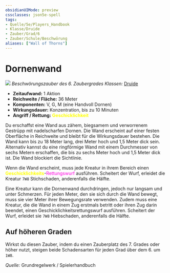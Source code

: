 ```yaml
---
obsidianUIMode: preview
cssclasses: json5e-spell
tags:
- Quelle/5e/Players_Handbook
- Klasse/Druide
- Zauber/Grad/6
- Zauber/Schule/Beschwörung
aliases: ["Wall of Thorns"]
---
```

# Dornenwand
![](../../../99%20-%20Setup/Files/Bildersammlung/Symbolik/Beschwörungszauber.webp#token)
*Beschwörungszauber des 6. Zaubergrades*
*Klassen:* [Druide](../Klassen/Druide.md)

- **Zeitaufwand:** 1 Aktion
- **Reichweite / Fläche:** 36 Meter
- **Komponenten:** V, G, M (eine Handvoll Dornen)
- **Wirkungsdauer:** Konzentration, bis zu 10 Minuten
- **Angriff / Rettung:** <font color="yellow">**Geschicklichkeit**</font>

Du erschaffst eine Wand aus zähem, biegsamem und verworrenem Gestrüpp mit nadelscharfen Dornen. Die Wand erscheint auf einer festen Oberfläche in Reichweite und bleibt für die Wirkungsdauer bestehen. Die Wand kann bis zu 18 Meter lang, drei Meter hoch und 1,5 Meter dick sein. Alternativ kannst du eine ringförmige Wand mit einem Durchmesser von sechs Metern erschaffen, die bis zu sechs Meter hoch und 1,5 Meter dick ist. Die Wand blockiert die Sichtlinie.

Wenn die Wand erscheint, muss jede Kreatur in ihrem Bereich einen <font color="yellow">**Geschicklichkeits**</font>-<font color="#FF00E0">Rettungswurf</font> ausführen. Scheitert der Wurf, erleidet die Kreatur `7W8` Stichschaden, anderenfalls die Hälfte.

Eine Kreatur kann die Dornenwand durchdringen, jedoch nur langsam und unter Schmerzen. Für jeden Meter, den sie sich durch die Wand bewegt, muss sie vier Meter ihrer Bewegungsrate verwenden. Zudem muss eine Kreatur, die die Wand in einem Zug erstmals betritt oder ihren Zug darin beendet, einen Geschicklichkeitsrettungswurf ausführen. Scheitert der Wurf, erleidet sie `7W8` Hiebschaden, anderenfalls die Hälfte.

## Auf höheren Graden

Wirkst du diesen Zauber, indem du einen Zauberplatz des 7. Grades oder höher nutzt, steigen beide Schadensarten für jeden Grad über dem 6. um `1W8`.

*Quelle:* Grundregelwerk / Spielerhandbuch